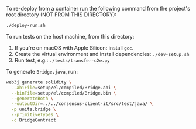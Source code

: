 To re-deploy from a container run the following command from the project's root directory (NOT FROM THIS DIRECTORY):
```bash
./deploy-run.sh
```

To run tests on the host machine, from this directory:
1. If you're on macOS with Apple Silicon: install `gcc`.
2. Create the virtual environment and install dependencies: `./dev-setup.sh`
3. Run test, e.g.: `./tests/transfer-c2e.py`

To generate `Bridge.java`, run:
```bash
web3j generate solidity \
  --abiFile=setup/el/compiled/Bridge.abi \
  --binFile=setup/el/compiled/Bridge.bin \
  --generateBoth \
  --outputDir=../../consensus-client-it/src/test/java/ \
  -p units.bridge \
  --primitiveTypes \
  -c BridgeContract
```
